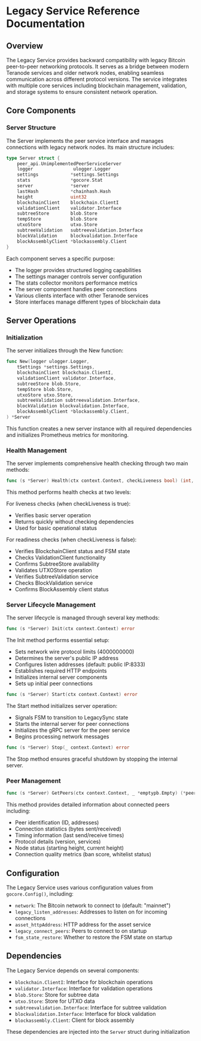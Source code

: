 # Legacy Service Reference Documentation

## Overview

The Legacy Service provides backward compatibility with legacy Bitcoin peer-to-peer networking protocols. It serves as a bridge between modern Teranode services and older network nodes, enabling seamless communication across different protocol versions. The service integrates with multiple core services including blockchain management, validation, and storage systems to ensure consistent network operation.

## Core Components

### Server Structure

The Server implements the peer service interface and manages connections with legacy network nodes. Its main structure includes:

```go
type Server struct {
    peer_api.UnimplementedPeerServiceServer
    logger               ulogger.Logger
    settings            *settings.Settings
    stats               *gocore.Stat
    server              *server
    lastHash            *chainhash.Hash
    height              uint32
    blockchainClient    blockchain.ClientI
    validationClient    validator.Interface
    subtreeStore        blob.Store
    tempStore           blob.Store
    utxoStore           utxo.Store
    subtreeValidation   subtreevalidation.Interface
    blockValidation     blockvalidation.Interface
    blockAssemblyClient *blockassembly.Client
}
```

Each component serves a specific purpose:
- The logger provides structured logging capabilities
- The settings manager controls server configuration
- The stats collector monitors performance metrics
- The server component handles peer connections
- Various clients interface with other Teranode services
- Store interfaces manage different types of blockchain data

## Server Operations

### Initialization

The server initializes through the New function:

```go
func New(logger ulogger.Logger,
    tSettings *settings.Settings,
    blockchainClient blockchain.ClientI,
    validationClient validator.Interface,
    subtreeStore blob.Store,
    tempStore blob.Store,
    utxoStore utxo.Store,
    subtreeValidation subtreevalidation.Interface,
    blockValidation blockvalidation.Interface,
    blockAssemblyClient *blockassembly.Client,
) *Server
```

This function creates a new server instance with all required dependencies and initializes Prometheus metrics for monitoring.

### Health Management

The server implements comprehensive health checking through two main methods:

```go
func (s *Server) Health(ctx context.Context, checkLiveness bool) (int, string, error)
```

This method performs health checks at two levels:

For liveness checks (when checkLiveness is true):
- Verifies basic server operation
- Returns quickly without checking dependencies
- Used for basic operational status

For readiness checks (when checkLiveness is false):
- Verifies BlockchainClient status and FSM state
- Checks ValidationClient functionality
- Confirms SubtreeStore availability
- Validates UTXOStore operation
- Verifies SubtreeValidation service
- Checks BlockValidation service
- Confirms BlockAssembly client status

### Server Lifecycle Management

The server lifecycle is managed through several key methods:

```go
func (s *Server) Init(ctx context.Context) error
```

The Init method performs essential setup:
- Sets network wire protocol limits (4000000000)
- Determines the server's public IP address
- Configures listen addresses (default: public IP:8333)
- Establishes required HTTP endpoints
- Initializes internal server components
- Sets up initial peer connections

```go
func (s *Server) Start(ctx context.Context) error
```

The Start method initializes server operation:
- Signals FSM to transition to LegacySync state
- Starts the internal server for peer connections
- Initializes the gRPC server for the peer service
- Begins processing network messages

```go
func (s *Server) Stop(_ context.Context) error
```

The Stop method ensures graceful shutdown by stopping the internal server.

### Peer Management

```go
func (s *Server) GetPeers(ctx context.Context, _ *emptypb.Empty) (*peer_api.GetPeersResponse, error)
```

This method provides detailed information about connected peers including:
- Peer identification (ID, addresses)
- Connection statistics (bytes sent/received)
- Timing information (last send/receive times)
- Protocol details (version, services)
- Node status (starting height, current height)
- Connection quality metrics (ban score, whitelist status)

## Configuration

The Legacy Service uses various configuration values from `gocore.Config()`, including:

- `network`: The Bitcoin network to connect to (default: "mainnet")
- `legacy_listen_addresses`: Addresses to listen on for incoming connections
- `asset_httpAddress`: HTTP address for the asset service
- `legacy_connect_peers`: Peers to connect to on startup
- `fsm_state_restore`: Whether to restore the FSM state on startup

## Dependencies

The Legacy Service depends on several components:

- `blockchain.ClientI`: Interface for blockchain operations
- `validator.Interface`: Interface for validation operations
- `blob.Store`: Store for subtree data
- `utxo.Store`: Store for UTXO data
- `subtreevalidation.Interface`: Interface for subtree validation
- `blockvalidation.Interface`: Interface for block validation
- `blockassembly.Client`: Client for block assembly

These dependencies are injected into the `Server` struct during initialization
